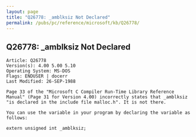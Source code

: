 ```yaml
---
layout: page
title: "Q26778: _amblksiz Not Declared"
permalink: /pubs/pc/reference/microsoft/kb/Q26778/
---
```


## Q26778: _amblksiz Not Declared

	Article: Q26778
	Version(s): 4.00 5.00 5.10
	Operating System: MS-DOS
	Flags: ENDUSER | docerr
	Last Modified: 26-SEP-1988
	
	Page 33 of the "Microsoft C Compiler Run-Time Library Reference
	Manual" (Page 31 for Version 4.00) incorrectly states that _amblksiz
	"is declared in the include file malloc.h". It is not there.
	
	You can use the variable in your program by declaring the variable as
	follows:
	
	extern unsigned int _amblksiz;
